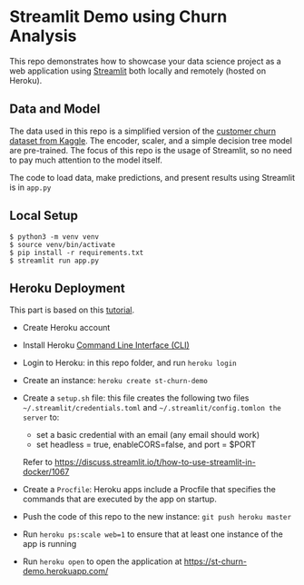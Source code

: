 # Streamlit Demo using Churn Analysis

This repo demonstrates how to showcase your data science project as a web application using [Streamlit](https://www.streamlit.io/) both locally and remotely (hosted on Heroku).

## Data and Model

The data used in this repo is a simplified version of the [customer churn dataset from Kaggle](https://www.kaggle.com/c/churn-analytics-bda/overview). The encoder, scaler, and a simple decision tree model are pre-trained. The focus of this repo is the usage of Streamlit, so no need to pay much attention to the model itself.

The code to load data, make predictions, and present results using Streamlit is in `app.py`

## Local Setup

```shell
$ python3 -m venv venv
$ source venv/bin/activate
$ pip install -r requirements.txt
$ streamlit run app.py
```

## Heroku Deployment

This part is based on this [tutorial](https://towardsdatascience.com/quickly-build-and-deploy-an-application-with-streamlit-988ca08c7e83).

- Create Heroku account
- Install Heroku [Command Line Interface (CLI)](https://devcenter.heroku.com/articles/getting-started-with-python#set-up)
- Login to Heroku: in this repo folder, and run `heroku login`
- Create an instance: `heroku create st-churn-demo`
- Create a `setup.sh` file: this file creates the following two files
`~/.streamlit/credentials.toml` and `~/.streamlit/config.tomlon the server` to:
    - set a basic credential with an email (any email should work)
    - set headless = true, enableCORS=false, and port = $PORT

    Refer to https://discuss.streamlit.io/t/how-to-use-streamlit-in-docker/1067
- Create a `Procfile`: Heroku apps include a Procfile that specifies the commands that are executed by the app on startup.
- Push the code of this repo to the new instance: `git push heroku master`
- Run `heroku ps:scale web=1` to ensure that at least one instance of the app is running
- Run `heroku open` to open the application at https://st-churn-demo.herokuapp.com/
